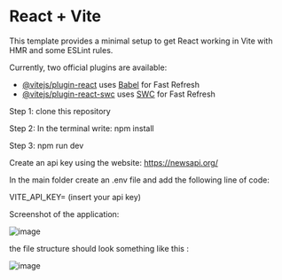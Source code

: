 # React + Vite

This template provides a minimal setup to get React working in Vite with HMR and some ESLint rules.

Currently, two official plugins are available:

- [@vitejs/plugin-react](https://github.com/vitejs/vite-plugin-react/blob/main/packages/plugin-react/README.md) uses [Babel](https://babeljs.io/) for Fast Refresh
- [@vitejs/plugin-react-swc](https://github.com/vitejs/vite-plugin-react-swc) uses [SWC](https://swc.rs/) for Fast Refresh

Step 1: clone this repository

Step 2: In the terminal write: npm install

Step 3: npm run dev 

Create an api key using the website: 
https://newsapi.org/

In the main folder create an .env file and add the following line of code:

VITE_API_KEY= (insert your api key)

Screenshot of the application:

![image](https://github.com/nashitabhulani/NewsPage-Prodigy-WD_02/assets/98688174/6254284b-406d-4ace-b619-3a47e5839db2)

the file structure should look something like this :

![image](https://github.com/nashitabhulani/NewsPage-Prodigy-WD_02/assets/98688174/fe4b3003-8482-4524-b6b4-4179e528745d)
